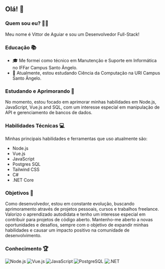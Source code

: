 ## Olá! 👋

### Quem sou eu? 🐱‍👤
Meu nome é Vittor de Aguiar e sou um Desenvolvedor Full-Stack!

### Educação 📚
- 🎓 Me formei como técnico em Manutenção e Suporte em Informática no IFFar Campus Santo Ângelo.
- 📖 Atualmente, estou estudando Ciência da Computação na URI Campus Santo Ângelo.

### Estudando e Aprimorando 🎯
No momento, estou focado em aprimorar minhas habilidades em  Node.js, JavaScript, Vue.js and SQL, com um interesse especial em manipulação de API e gerenciamento de bancos de dados.

### Habilidades Técnicas 💻
Minhas principais habilidades e ferramentas que uso atualmente são:
  - Node.js
  - Vue.js
  - JavaScript
  - Postgres SQL
  - Tailwind CSS
  - C#
  - .NET Core

### Objetivos 🚀
Como desenvolvedor, estou em constante evolução, buscando aprimoramento através de projetos pessoais, cursos e trabalhos freelance. Valorizo o aprendizado autodidata e tenho um interesse especial em contribuir para projetos de código aberto. Mantenho-me aberto a novas oportunidades e desafios, sempre com o objetivo de expandir minhas habilidades e causar um impacto positivo na comunidade de desenvolvimento.

### Conhecimento 🏆
![Node.js](https://img.shields.io/badge/Node.js-43853D?style=for-the-badge&logo=node.js&logoColor=white)
![Vue.js](https://img.shields.io/badge/Vue.js-35495E?style=for-the-badge&logo=vue.js&logoColor=4FC08D)
![JavaScript](https://img.shields.io/badge/JavaScript-F7DF1E?style=for-the-badge&logo=javascript&logoColor=black)
![PostgreSQL](https://img.shields.io/badge/PostgreSQL-316192?style=for-the-badge&logo=postgresql&logoColor=white)
![.NET](https://img.shields.io/badge/.NET-512BD4?style=for-the-badge&logo=dotnet&logoColor=white)
